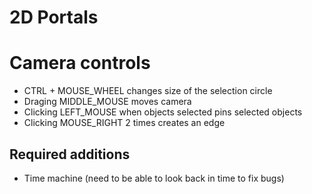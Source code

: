 # 2D Portals
# Camera controls
 - CTRL + MOUSE_WHEEL changes size of the selection circle
 - Draging MIDDLE_MOUSE moves camera
 - Clicking LEFT_MOUSE when objects selected pins selected objects
 - Clicking MOUSE_RIGHT 2 times creates an edge

## Required additions
 - Time machine (need to be able to look back in time to fix bugs)

